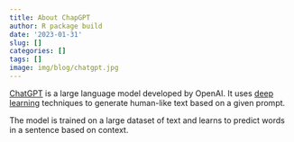 ```yaml
---
title: About ChapGPT
author: R package build
date: '2023-01-31'
slug: []
categories: []
tags: []
image: img/blog/chatgpt.jpg
---
```


[ChatGPT](https://chat.openai.com/chat) is a large language model developed by OpenAI. It uses [deep learning](https://www.mathworks.com/discovery/deep-learning.html) techniques to generate human-like text based on a given prompt.

The model is trained on a large dataset of text and learns to predict words in a sentence based on context.